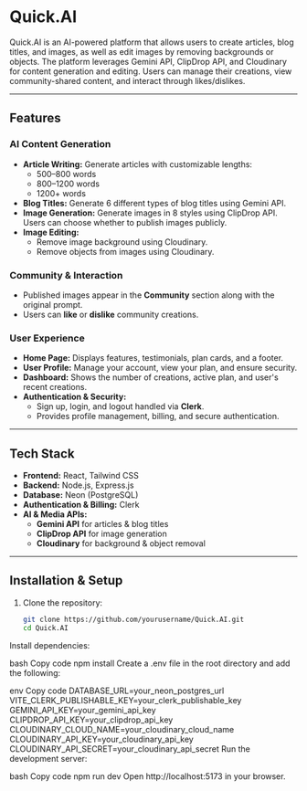 # Quick.AI

Quick.AI is an AI-powered platform that allows users to create articles, blog titles, and images, as well as edit images by removing backgrounds or objects. The platform leverages Gemini API, ClipDrop API, and Cloudinary for content generation and editing. Users can manage their creations, view community-shared content, and interact through likes/dislikes.  

---

## Features

### AI Content Generation
- **Article Writing:** Generate articles with customizable lengths:
  - 500–800 words
  - 800–1200 words
  - 1200+ words  
- **Blog Titles:** Generate 6 different types of blog titles using Gemini API.  
- **Image Generation:** Generate images in 8 styles using ClipDrop API. Users can choose whether to publish images publicly.  
- **Image Editing:**  
  - Remove image background using Cloudinary.  
  - Remove objects from images using Cloudinary.  

### Community & Interaction
- Published images appear in the **Community** section along with the original prompt.  
- Users can **like** or **dislike** community creations.  

### User Experience
- **Home Page:** Displays features, testimonials, plan cards, and a footer.  
- **User Profile:** Manage your account, view your plan, and ensure security.  
- **Dashboard:** Shows the number of creations, active plan, and user's recent creations.  
- **Authentication & Security:**  
  - Sign up, login, and logout handled via **Clerk**.  
  - Provides profile management, billing, and secure authentication.  

---

## Tech Stack

- **Frontend:** React, Tailwind CSS  
- **Backend:** Node.js, Express.js  
- **Database:** Neon (PostgreSQL)  
- **Authentication & Billing:** Clerk  
- **AI & Media APIs:**  
  - **Gemini API** for articles & blog titles  
  - **ClipDrop API** for image generation  
  - **Cloudinary** for background & object removal  

---

## Installation & Setup

1. Clone the repository:  
   ```bash
   git clone https://github.com/yourusername/Quick.AI.git
   cd Quick.AI
Install dependencies:

bash
Copy code
npm install
Create a .env file in the root directory and add the following:

env
Copy code
DATABASE_URL=your_neon_postgres_url
VITE_CLERK_PUBLISHABLE_KEY=your_clerk_publishable_key
GEMINI_API_KEY=your_gemini_api_key
CLIPDROP_API_KEY=your_clipdrop_api_key
CLOUDINARY_CLOUD_NAME=your_cloudinary_cloud_name
CLOUDINARY_API_KEY=your_cloudinary_api_key
CLOUDINARY_API_SECRET=your_cloudinary_api_secret
Run the development server:

bash
Copy code
npm run dev
Open http://localhost:5173 in your browser.
